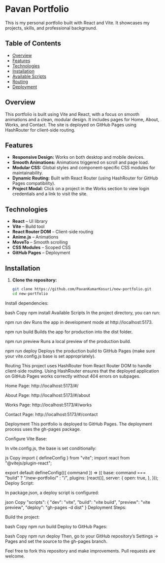 # Pavan Portfolio

This is my personal portfolio built with React and Vite. It showcases my projects, skills, and professional background.

## Table of Contents

- [Overview](#overview)
- [Features](#features)
- [Technologies](#technologies)
- [Installation](#installation)
- [Available Scripts](#available-scripts)
- [Routing](#routing)
- [Deployment](#deployment)

## Overview

This portfolio is built using Vite and React, with a focus on smooth animations and a clean, modular design. It includes pages for Home, About, Works, and Contact. The site is deployed on GitHub Pages using HashRouter for client-side routing.

## Features

- **Responsive Design:** Works on both desktop and mobile devices.
- **Smooth Animations:** Animations triggered on scroll and page load.
- **Modular CSS:** Global styles and component-specific CSS modules for maintainability.
- **Dynamic Routing:** Built with React Router (using HashRouter for GitHub Pages compatibility).
- **Project Modal:** Click on a project in the Works section to view login credentials and a link to visit the site.

## Technologies

- **React** – UI library
- **Vite** – Build tool
- **React Router DOM** – Client-side routing
- **Anime.js** – Animations
- **MoveTo** – Smooth scrolling
- **CSS Modules** – Scoped CSS
- **GitHub Pages** – Deployment

## Installation

1. **Clone the repository:**

   ```bash
   git clone https://github.com/PavanKumarKosuri/new-portfolio.git
   cd new-portfolio
Install dependencies:

bash
Copy
npm install
Available Scripts
In the project directory, you can run:

npm run dev
Runs the app in development mode at http://localhost:5173.

npm run build
Builds the app for production into the dist folder.

npm run preview
Runs a local preview of the production build.

npm run deploy
Deploys the production build to GitHub Pages (make sure your vite.config.js base is set appropriately).

Routing
This project uses HashRouter from React Router DOM to handle client-side routing. Using HashRouter ensures that the deployed application on GitHub Pages works correctly without 404 errors on subpages.

Home Page: http://localhost:5173/#/

About Page: http://localhost:5173/#/about

Works Page: http://localhost:5173/#/works

Contact Page: http://localhost:5173/#/contact

Deployment
This portfolio is deployed to GitHub Pages. The deployment process uses the gh-pages package.

Configure Vite Base:

In vite.config.js, the base is set conditionally:

js
Copy
import { defineConfig } from "vite";
import react from "@vitejs/plugin-react";

export default defineConfig(({ command }) => ({
  base: command === "build" ? "/new-portfolio/" : "/",
  plugins: [react()],
  server: {
    open: true,
  },
}));
Deploy Script:

In package.json, a deploy script is configured:

json
Copy
"scripts": {
  "dev": "vite",
  "build": "vite build",
  "preview": "vite preview",
  "deploy": "gh-pages -d dist"
}
Deployment Steps:

Build the project:

bash
Copy
npm run build
Deploy to GitHub Pages:

bash
Copy
npm run deploy
Then, go to your GitHub repository’s Settings → Pages and set the source to the gh-pages branch.

Feel free to fork this repository and make improvements. Pull requests are welcome.
